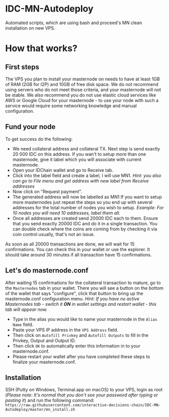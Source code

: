 # IDC-MN-Autodeploy
Automated scripts, which are using bash and proceed's MN clean installation on new VPS.

# How that works?
## First steps
The VPS you plan to install your masternode on needs to have at least 1GB of RAM (2GB for I2P) and 10GB of free disk space. We do not recommend using servers who do not meet those criteria, and your masternode will not be stable. We also recommend you do not use elastic cloud services like AWS or Google Cloud for your masternode - to use your node with such a service would require some networking knowledge and manual configuration.

## Fund your node
To get success do the following:
* We need collateral address and collateral TX. Next step is send exactly 20 000 IDC on this address. If you wan't to setup more than one masternode, give it label which you will associate with current masternode.
* Open your IDChain wallet and go to Receive tab.
* Click into the label field and create a label, I will use MN1. *Hint: you also can go to File menu and get address with new label from Receive addresses*
* Now click on "Request payment".
* The generated address will now be labelled as MN1 If you want to setup more masternodes just repeat the steps so you end up with several addresses for the total number of nodes you wish to setup. *Example: For 10 nodes you will need 10 addresses, label them all.*
* Once all addresses are created send 20000 IDC each to them. Ensure that you send exactly 20000 IDC and do it in a single transaction. You can double check where the coins are coming from by checking it via coin control usually, that's not an issue.

As soon as all 20000 transactions are done, we will wait for 15 confirmations. You can check this in your wallet or use the explorer. It should take around 30 minutes if all transaction have 15 confirmations.

## Let's do masternode.conf
After waiting 15 confirmations for the collateral transaction to mature, go to the `Masternodes` tab in your wallet. There you will see a button on the bottom of the wallet that says "configure", click that button to bring up the masternode.conf configuration menu.
*Hint: If you have no active Masternodes tab - switch it **ON** in wallet settings and restart wallet - this tab will appear now.*
* Type in the alias you would like to name your masternode in the `Alias Name` field.
* Paste your VPS IP address in the `VPS Address` field.
* Then click on `Autofill Privkey` and `Autofill Outputs` to fill in the Privkey, Output and Output ID.
* Then click `OK` to automatically enter this information in to your masternode.conf.
* Please restart your wallet after you have completed these steps to finalize your masternode.conf.

##  Installation
SSH (Putty on Windows, Terminal.app on macOS) to your VPS, login as root (*Please note: It's normal that you don't see your password after typing or pasting it*) and run the following command:
`https://raw.githubusercontent.com/interactive-decisions-chain/IDC-MN-Autodeploy/master/mn_install.sh`
